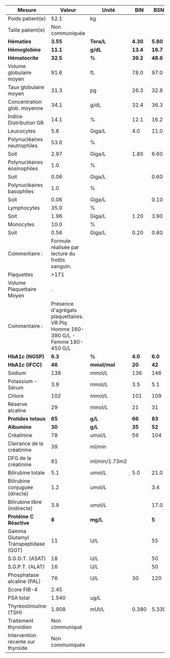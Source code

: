 |               Mesure              |                                     Valeur                                     |    Unité    |   BIN  |   BSN  |
|-----------------------------------|--------------------------------------------------------------------------------|-------------|--------|--------|
|          Poids patient(e)         |                                      52.1                                      |      kg     |        |        |
|         Taille patient(e)         |                                 Non communiquée                                |             |        |        |
|            **Hématies**           |                                    **3.55**                                    |  **Tera/L** |**4.30**|**5.80**|
|          **Hémoglobine**          |                                    **11.1**                                    |   **g/dL**  |**13.4**|**16.7**|
|          **Hématocrite**          |                                    **32.5**                                    |    **%**    |**39.2**|**48.6**|
|      Volume globulaire moyen      |                                      91.6                                      |      fL     |  78.0  |  97.0  |
|       Taux globulaire moyen       |                                      31.3                                      |      pg     |  26.3  |  32.8  |
|    Concentration glob. moyenne    |                                      34.1                                      |     g/dL    |  32.4  |  36.3  |
|       Indice Distribution GR      |                                      14.1                                      |      %      |  12.1  |  16.2  |
|             Leucocytes            |                                       5.6                                      |    Giga/L   |   4.0  |  11.0  |
|    Polynucléaires neutrophiles    |                                      53.0                                      |      %      |        |        |
|                Soit               |                                      2.97                                      |    Giga/L   |  1.80  |  6.60  |
|    Polynucléaires éosinophiles    |                                       1.0                                      |      %      |        |        |
|                Soit               |                                      0.06                                      |    Giga/L   |        |  0.60  |
|     Polynucléaires basophiles     |                                       1.0                                      |      %      |        |        |
|                Soit               |                                      0.06                                      |    Giga/L   |        |  0.10  |
|            Lymphocytes            |                                      35.0                                      |      %      |        |        |
|                Soit               |                                      1.96                                      |    Giga/L   |  1.20  |  3.90  |
|             Monocytes             |                                      10.0                                      |      %      |        |        |
|                Soit               |                                      0.56                                      |    Giga/L   |  0.20  |  0.80  |
|           Commentaire :           |                Formule réalisée par lecture du frottis sanguin.                |             |        |        |
|             Plaquettes            |                                      >171                                      |             |        |        |
|     Volume Plaquettaire Moyen     |                                        .                                       |             |        |        |
|           Commentaire :           |Présence d'agrégats plaquettaires. VR Plq Homme 160-390 G/L - Femme 180-450 G/L |             |        |        |
|         **HbA1c  (NGSP)**         |                                     **6.3**                                    |    **%**    | **4.0**| **6.0**|
|         **HbA1c  (IFCC)**         |                                     **46**                                     | **mmol/mol**| **20** | **42** |
|               Sodium              |                                       138                                      |    mmol/L   |   136  |   146  |
|         Potassium - Sérum         |                                       3.9                                      |    mmol/L   |   3.5  |   5.1  |
|               Chlore              |                                       102                                      |    mmol/L   |   101  |   109  |
|          Réserve alcaline         |                                       29                                       |    mmol/L   |   21   |   31   |
|        **Protides totaux**        |                                     **65**                                     |   **g/L**   | **66** | **83** |
|            **Albumine**           |                                     **30**                                     |   **g/L**   | **35** | **52** |
|             Créatinine            |                                       78                                       |    umol/L   |   59   |   104  |
|     Clairance de la créatinine    |                                       39                                       |    ml/min   |        |        |
|        DFG de la créatinine       |                                       81                                       |ml/min/1.73m2|        |        |
|         Bilirubine totale         |                                       5.1                                      |    umol/L   |   5.0  |  21.0  |
|   Bilirubine conjuguée (directe)  |                                       1.2                                      |    umol/L   |        |   3.4  |
|    Bilirubine libre (indirecte)   |                                       3.9                                      |    umol/L   |        |  17.0  |
|      **Protéine C Réactive**      |                                      **8**                                     |   **mg/L**  |        |  **5** |
|Gamma Glutamyl Transpeptidase (GGT)|                                       11                                       |     U/L     |        |   55   |
|          S.G.O.T. (ASAT)          |                                       18                                       |     U/L     |        |   50   |
|          S.G.P.T. (ALAT)          |                                       16                                       |     U/L     |        |   50   |
|     Phosphatase alcaline (PAL)    |                                       76                                       |     U/L     |   30   |   120  |
|            Score FIB-4            |                                      2.45                                      |             |        |        |
|             PSA total             |                                      1.540                                     |     ug/L    |        |        |
|       Thyréostimuline (TSH)       |                                      1.908                                     |    mUI/L    |  0.380 |  5.330 |
|       Traitement thyroidien       |                                 Non communiqué                                 |             |        |        |
| Intervention récente sur thyroide |                                 Non communiquée                                |             |        |        |